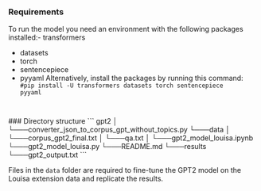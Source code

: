 ### Requirements
To run the model you need an environment with the following packages installed:- transformers
- datasets
- torch
- sentencepiece
- pyyaml
Alternatively, install the packages by running this command: <code> #pip install -U transformers datasets torch sentencepiece pyyaml
</code>
### Directory structure
```
gpt2
│ 
└───converter_json_to_corpus_gpt_without_topics.py   
└───data
│   └───corpus_gpt2_final.txt
│   └───qa.txt  
│
└───gpt2_model_louisa.ipynb
└───gpt2_model_louisa.py
└───README.md
└───results
    └───gpt2_output.txt
```
   
Files in the `data` folder are required to fine-tune the GPT2 model on the Louisa extension data and replicate the results.
